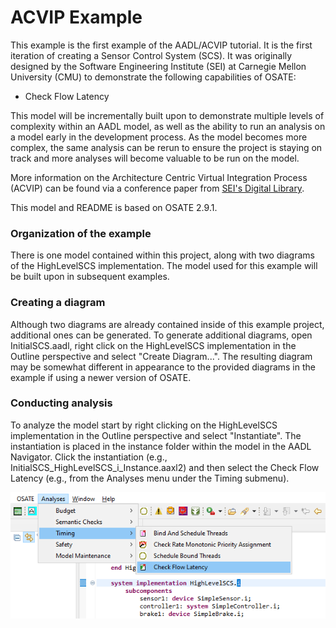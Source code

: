 # ACVIP Example

This example is the first example of the AADL/ACVIP tutorial.
It is the first iteration of creating a Sensor Control System (SCS).
It was originally designed by the Software Engineering Institute (SEI) at
Carnegie Mellon University (CMU) to demonstrate the following
capabilities of OSATE:

* Check Flow Latency

This model will be incrementally built upon to demonstrate multiple levels of complexity within an AADL model, as well as the ability to run an analysis on a model early in the development process. As the model becomes more complex, the same analysis can be rerun to ensure the project is staying on track and more analyses will become valuable to be run on the model.

More information on the Architecture Centric Virtual Integration Process (ACVIP) can be found via a conference paper from [SEI's Digital Library](https://resources.sei.cmu.edu/library/asset-view.cfm?assetid=634965). 

This model and README is based on OSATE 2.9.1.

### Organization of the example

There is one model contained within this project, along with two diagrams of the HighLevelSCS implementation. The model used for this example will be built upon in subsequent examples.

### Creating a diagram

Although two diagrams are already contained inside of this example project, additional ones can be generated. To generate additional diagrams, open InitialSCS.aadl, right click on the HighLevelSCS implementation in the Outline perspective and select "Create Diagram...". The resulting diagram may be somewhat different in appearance to the provided diagrams in the example if using a newer version of OSATE.

### Conducting analysis

To analyze the model start by right clicking on the HighLevelSCS implementation in the Outline perspective and select "Instantiate". The instantiation is placed in the instance folder within the model in the AADL Navigator. Click the instantiation (e.g., InitialSCS_HighLevelSCS_i_Instance.aaxl2) and then select the Check Flow Latency (e.g., from the Analyses menu under the Timing submenu).

![png](images/CheckFlowLatency.png)
